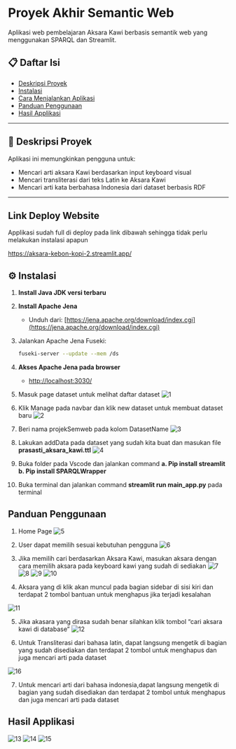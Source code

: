 # Proyek Akhir Semantic Web

Aplikasi web pembelajaran Aksara Kawi berbasis semantik web yang menggunakan SPARQL dan Streamlit.

## 📋 Daftar Isi
- [Deskripsi Proyek](#deskripsi-proyek)
- [Instalasi](#instalasi)
- [Cara Menjalankan Aplikasi](#cara-menjalankan-aplikasi)
- [Panduan Penggunaan](#panduan-penggunaan)
- [Hasil Applikasi](#Hasil-Applikasi)
  

---

## 📖 Deskripsi Proyek

Aplikasi ini memungkinkan pengguna untuk:
- Mencari arti aksara Kawi berdasarkan input keyboard visual
- Mencari transliterasi dari teks Latin ke Aksara Kawi
- Mencari arti kata berbahasa Indonesia dari dataset berbasis RDF

---
## Link Deploy Website
Applikasi sudah full di deploy pada link dibawah sehingga tidak perlu melakukan instalasi apapun

https://aksara-kebon-kopi-2.streamlit.app/

## ⚙️ Instalasi

1. **Install Java JDK versi terbaru**
2. **Install Apache Jena**
   - Unduh dari: [https://jena.apache.org/download/index.cgi](https://jena.apache.org/download/index.cgi)
3. Jalankan Apache Jena Fuseki:
   ```bash
   fuseki-server --update --mem /ds
4. **Akses Apache Jena pada browser**
   - [http://localhost:3030/]( http://localhost:3030/)
5. Masuk page dataset untuk melihat daftar dataset
   ![1](https://github.com/user-attachments/assets/1fc6f256-2940-4f39-8356-5da763c94784)

6. Klik Manage pada navbar dan klik new dataset untuk membuat dataset baru
   ![2](https://github.com/user-attachments/assets/834bd81f-bf50-4494-a141-22565f481b14)

7. Beri nama projekSemweb pada kolom DatasetName
    ![3](https://github.com/user-attachments/assets/50079cf0-ddc4-4fe1-8317-94f84aeb6588)

8. Lakukan addData pada dataset yang sudah kita buat dan masukan file **prasasti_aksara_kawi.ttl**
    ![4](https://github.com/user-attachments/assets/4d1ad6c2-9ea4-4cad-8c2b-1e36a031706e)

9. Buka folder pada Vscode dan jalankan command 
      **a. Pip install streamlit**
      **b. Pip install SPARQLWrapper**
   
10. Buka terminal dan jalankan command **streamlit run main_app.py** pada terminal

## Panduan Penggunaan

1. Home Page
![5](https://github.com/user-attachments/assets/dd590b8f-b305-4e5e-9c0c-882c26be5520)

2. User dapat memilih sesuai kebutuhan pengguna
![6](https://github.com/user-attachments/assets/bd164d57-101a-47e0-b4a9-61195bae952c)

3. Jika memilih cari berdasarkan Aksara Kawi, masukan aksara dengan cara memilih aksara pada keyboard kawi yang sudah di    sediakan
![7](https://github.com/user-attachments/assets/99bb97cb-facc-4bbb-be98-884dd760d392)
![8](https://github.com/user-attachments/assets/73a88689-52db-4a04-a0e0-13b4997c9ccf)
![9](https://github.com/user-attachments/assets/34b9a9d0-0971-4742-8c7a-82614a9d985f)
![10](https://github.com/user-attachments/assets/f53292d2-e006-4816-ae7f-ac14bc19e876)

4. Aksara yang di klik akan muncul pada bagian sidebar di sisi kiri dan terdapat 2 tombol bantuan untuk menghapus jika terjadi kesalahan
   
![11](https://github.com/user-attachments/assets/55e97252-b36e-4dd6-8d22-83ebb0a5544a)

5. Jika akasara yang dirasa sudah benar silahkan klik tombol “cari aksara kawi di database”
![12](https://github.com/user-attachments/assets/4c23bf57-2d18-42e4-89c2-b55c40f888ac)

6. Untuk Transliterasi dari bahasa latin, dapat langsung mengetik di bagian yang sudah disediakan dan terdapat 2 tombol untuk menghapus dan juga mencari arti pada dataset

![16](https://github.com/user-attachments/assets/8f5e7817-d8e0-41fa-a581-8086cfc7ed65)

7. Untuk mencari arti dari bahasa indonesia,dapat langsung mengetik di bagian yang sudah disediakan dan terdapat 2 tombol untuk menghapus dan juga mencari arti pada dataset

## Hasil Applikasi
![13](https://github.com/user-attachments/assets/1379a993-b8f1-409d-85af-be2048d4acdd)
![14](https://github.com/user-attachments/assets/0dd64a36-df7d-4e6e-9cf9-7a27e6b5ae65)
![15](https://github.com/user-attachments/assets/d8b0b2bc-337b-4782-9a21-90f16766f0f8)



